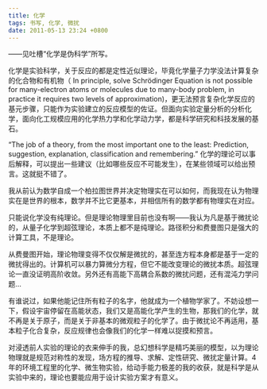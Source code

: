 ```yaml
---
title: 化学
tags: 书写, 化学, 微扰
date: 2011-05-13 23:24 +0800
---
```



——见吐槽“化学是伪科学”所写。

化学是实验科学，关于反应的都是定性近似理论，毕竟化学量子力学没法计算复杂的化合物和有机物（ In principle, solve Schrödinger Equation is not possible for many-electron atoms or molecules due to many-body problem, in practice it requires two levels of approximation)，更无法预言复杂化学反应的基元步骤，只能作为实验建立的反应模型的佐证。但面向实验定量分析的分析化学，面向化工规模应用的化学热力学和化学动力学，都是科学研究和科技发展的基石。

“The job of a theory, from the most important one to the least: Prediction, suggestion, explanation, classification and remembering.” 化学的理论可以事后解释，可以提出一些建议（比如哪些反应不可能发生），在某些领域可以给出预言。这就挺不错了。

我从前认为数学自成一个柏拉图世界并决定物理实在可以如何，而我现在认为物理实在是世界的根本，数学并不比它更基本，并相信所有的数学都有物理实在对应。

只能说化学没有纯理论。但是理论物理里目前也没有啊——我认为凡是基于微扰论的，从量子化学到超弦理论，本质上都不是纯理论。路径积分和费曼图只是强大的计算工具，不是理论。

从费曼图开始，理论物理变得不仅仅解是微扰的，甚至连方程本身都是基于一定的微扰得出的。计算机可以暴力算微分方程，但它不能改变理论的微扰本质。超弦理论一直没证明高阶收敛。另外还有高能下高耦合系数的微扰问题，还有混沌力学问题…

有谁说过，如果他能记住所有粒子的名字，他就成为一个植物学家了。不妨设想一下，假设宇宙停留在高能状态，我们又是高能化学产生的生物，那我们的化学，就不再是关于原子，而是关于非基本的微观粒子的化学了。由于微扰论不再适用，基本粒子化合复杂，反应规律也会像我们的化学一样难以捉摸和预言。

对浸透前人实验的理论的衣来伸手的我，总幻想科学是精巧美丽的模型，以为理论物理就是规范对称性的发现，场方程的推导、求解、定性研究、微扰定量计算。4年的环境工程里的化学、微生物实验，给动手能力极差的我的收获，就是科学是从实验中来的，理论也要能应用于设计实验方案才有意义。 

